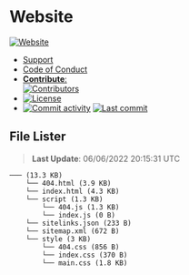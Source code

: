 # Website

[![Website](https://img.shields.io/website?down_color=%23F00&down_message=Down&label=Website&up_color=%2308F&up_message=Online&url=https%3A%2F%2Fwixonic.fr)](https://wixonic.fr)

- [Support](https://github.com/Wixonic/Website/blob/Default/.github/SUPPORT.md)
- [Code of Conduct](https://github.com/Wixonic/Website/blob/Default/.github/CODE_OF_CONDUCT.md)
- [**Contribute**:<br />![Contributors](https://img.shields.io/github/contributors/Wixonic/Website?color=%2308F&label=Contributors)](https://github.com/Wixonic/Website/blob/Default/.github/CONTRIBUTING.md)
- [![License](https://img.shields.io/github/license/Wixonic/Website?color=%23555&label=License)](https://github.com/Wixonic/Website/blob/Default/LICENSE.txt)
- [![Commit activity](https://img.shields.io/github/commit-activity/m/Wixonic/Website?color=%2308F&label=Commit%20activity)](https://github.com/Wixonic/Website/graphs/commit-activity) [![Last commit](https://img.shields.io/github/last-commit/Wixonic/Website?color=%2308F&label=Last%20commit)](https://github.com/Wixonic/Website/commits/Default)

## File Lister
<!-- File Lister Display -->
> **Last Update**: 06/06/2022 20:15:31 UTC

```
─── (13.3 KB) 
    └── 404.html (3.9 KB)
    └── index.html (4.3 KB)
    └── script (1.3 KB) 
        └── 404.js (1.3 KB)
        └── index.js (0 B)
    └── sitelinks.json (233 B)
    └── sitemap.xml (672 B)
    └── style (3 KB) 
        └── 404.css (856 B)
        └── index.css (370 B)
        └── main.css (1.8 KB)
```
<!-- File Lister Display -->
